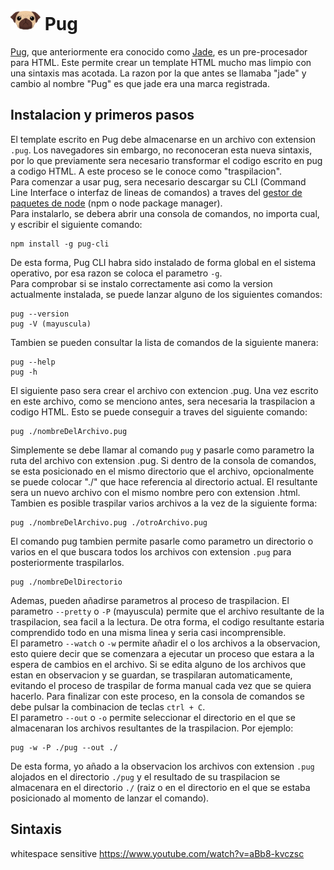 # ![Logo](./icon.png) Pug

[Pug](https://pugjs.org/api/getting-started.html "Pagina oficial de Pug"), que anteriormente era conocido como [Jade](http://jade-lang.com/ "Pagina oficial de Jade"), es un pre-procesador para HTML. Este permite crear un template HTML mucho mas limpio con una sintaxis mas acotada. La razon por la que antes se llamaba "jade" y cambio al nombre "Pug" es que jade era una marca registrada.

## Instalacion y primeros pasos

El template escrito en Pug debe almacenarse en un archivo con extension `.pug`. Los navegadores sin embargo, no reconoceran esta nueva sintaxis, por lo que previamente sera necesario transformar el codigo escrito en pug a codigo HTML. A este proceso se le conoce como "traspilacion".<br/>
Para comenzar a usar pug, sera necesario descargar su CLI (Command Line Interface o interfaz de lineas de comandos) a traves del [gestor de paquetes de node](https://nodejs.org/es/ "Pagina oficial de node.js") (npm o node package manager).<br/>
Para instalarlo, se debera abrir una consola de comandos, no importa cual, y escribir el siguiente comando:

```
npm install -g pug-cli
```

De esta forma, Pug CLI habra sido instalado de forma global en el sistema operativo, por esa razon se coloca el parametro `-g`.<br/>
Para comprobar si se instalo correctamente asi como la version actualmente instalada, se puede lanzar alguno de los siguientes comandos:

```
pug --version
pug -V (mayuscula)
```

Tambien se pueden consultar la lista de comandos de la siguiente manera:

```
pug --help
pug -h
```

El siguiente paso sera crear el archivo con extencion .pug. Una vez escrito en este archivo, como se menciono antes, sera necesaria la traspilacion a codigo HTML. Esto se puede conseguir a traves del siguiente comando:

```
pug ./nombreDelArchivo.pug
```

Simplemente se debe llamar al comando `pug` y pasarle como parametro la ruta del archivo con extension .pug. Si dentro de la consola de comandos, se esta posicionado en el mismo directorio que el archivo, opcionalmente se puede colocar "./" que hace referencia al directorio actual. El resultante sera un nuevo archivo con el mismo nombre pero con extension .html. Tambien es posible traspilar varios archivos a la vez de la siguiente forma:

```
pug ./nombreDelArchivo.pug ./otroArchivo.pug
```

El comando pug tambien permite pasarle como parametro un directorio o varios en el que buscara todos los archivos con extension `.pug` para posteriormente traspilarlos.

```
pug ./nombreDelDirectorio
```

Ademas, pueden añadirse parametros al proceso de traspilacion. El parametro `--pretty` o `-P` (mayuscula) permite que el archivo resultante de la traspilacion, sea facil a la lectura. De otra forma, el codigo resultante estaria comprendido todo en una misma linea y seria casi incomprensible.<br/>
El parametro `--watch` o `-w` permite añadir el o los archivos a la observacion, esto quiere decir que se comenzara a ejecutar un proceso que estara a la espera de cambios en el archivo. Si se edita alguno de los archivos que estan en observacion y se guardan, se traspilaran automaticamente, evitando el proceso de traspilar de forma manual cada vez que se quiera hacerlo. Para finalizar con este proceso, en la consola de comandos se debe pulsar la combinacion de teclas `ctrl + C`.<br/>
El parametro `--out` o `-o` permite seleccionar el directorio en el que se almacenaran los archivos resultantes de la traspilacion. Por ejemplo:

```
pug -w -P ./pug --out ./
```

De esta forma, yo añado a la observacion los archivos con extension `.pug` alojados en el directorio `./pug` y el resultado de su traspilacion se almacenara en el directorio `./` (raiz o en el directorio en el que se estaba posicionado al momento de lanzar el comando).

## Sintaxis

whitespace sensitive
https://www.youtube.com/watch?v=aBb8-kvczsc

